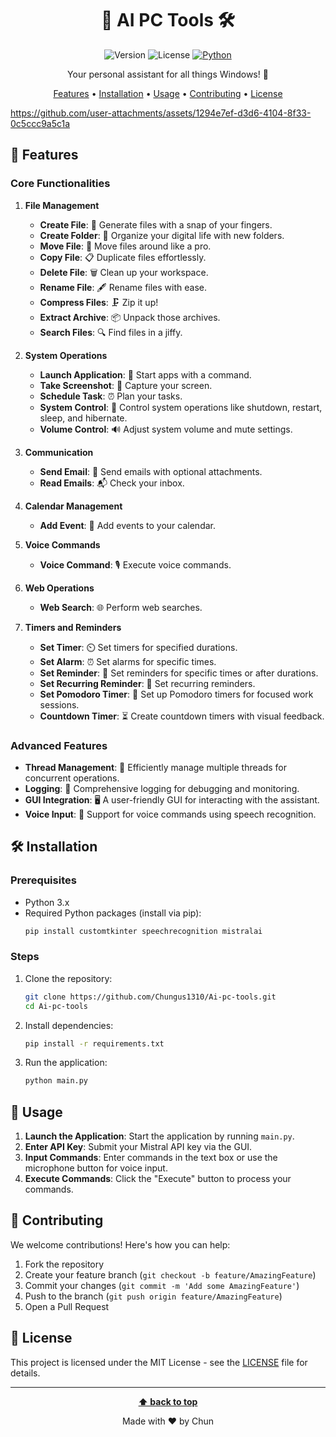 <div align="center">
<h1> 🚀 AI PC Tools 🛠️</h1>
  
![Version](https://img.shields.io/badge/version-1.0.0-blue.svg)
![License](https://img.shields.io/badge/license-MIT-green.svg)
[![Python](https://img.shields.io/badge/python-%3E%3D3.x-blue)](https://www.python.org/)

Your personal assistant for all things Windows! 🎉

[Features](#🌟-features) • [Installation](#🛠️-installation) • [Usage](#🚀-usage) • [Contributing](#🤝-contributing) • [License](#📜-license)

</div>


https://github.com/user-attachments/assets/1294e7ef-d3d6-4104-8f33-0c5ccc9a5c1a




## 🌟 Features

### Core Functionalities

1. **File Management**
   - **Create File**: 📄 Generate files with a snap of your fingers.
   - **Create Folder**: 📁 Organize your digital life with new folders.
   - **Move File**: 🚚 Move files around like a pro.
   - **Copy File**: 📋 Duplicate files effortlessly.
   - **Delete File**: 🗑️ Clean up your workspace.
   - **Rename File**: 🖋️ Rename files with ease.
   - **Compress Files**: 🗜️ Zip it up!
   - **Extract Archive**: 📦 Unpack those archives.
   - **Search Files**: 🔍 Find files in a jiffy.

2. **System Operations**
   - **Launch Application**: 🚀 Start apps with a command.
   - **Take Screenshot**: 📸 Capture your screen.
   - **Schedule Task**: ⏰ Plan your tasks.
   - **System Control**: 🔌 Control system operations like shutdown, restart, sleep, and hibernate.
   - **Volume Control**: 🔊 Adjust system volume and mute settings.

3. **Communication**
   - **Send Email**: 📧 Send emails with optional attachments.
   - **Read Emails**: 📬 Check your inbox.

4. **Calendar Management**
   - **Add Event**: 📅 Add events to your calendar.

5. **Voice Commands**
   - **Voice Command**: 🎙️ Execute voice commands.

6. **Web Operations**
   - **Web Search**: 🌐 Perform web searches.

7. **Timers and Reminders**
   - **Set Timer**: ⏲️ Set timers for specified durations.
   - **Set Alarm**: ⏰ Set alarms for specific times.
   - **Set Reminder**: 📌 Set reminders for specific times or after durations.
   - **Set Recurring Reminder**: 🔁 Set recurring reminders.
   - **Set Pomodoro Timer**: 🍅 Set up Pomodoro timers for focused work sessions.
   - **Countdown Timer**: ⏳ Create countdown timers with visual feedback.

### Advanced Features

- **Thread Management**: 🧵 Efficiently manage multiple threads for concurrent operations.
- **Logging**: 📜 Comprehensive logging for debugging and monitoring.
- **GUI Integration**: 🖥️ A user-friendly GUI for interacting with the assistant.
- **Voice Input**: 🎤 Support for voice commands using speech recognition.

## 🛠️ Installation

### Prerequisites

- Python 3.x
- Required Python packages (install via pip):
  ```bash
  pip install customtkinter speechrecognition mistralai
  ```

### Steps

1. Clone the repository:
   ```bash
   git clone https://github.com/Chungus1310/Ai-pc-tools.git
   cd Ai-pc-tools
   ```

2. Install dependencies:
   ```bash
   pip install -r requirements.txt
   ```

3. Run the application:
   ```bash
   python main.py
   ```

## 🚀 Usage

1. **Launch the Application**: Start the application by running `main.py`.
2. **Enter API Key**: Submit your Mistral API key via the GUI.
3. **Input Commands**: Enter commands in the text box or use the microphone button for voice input.
4. **Execute Commands**: Click the "Execute" button to process your commands.

## 🤝 Contributing

We welcome contributions! Here's how you can help:

1. Fork the repository
2. Create your feature branch (`git checkout -b feature/AmazingFeature`)
3. Commit your changes (`git commit -m 'Add some AmazingFeature'`)
4. Push to the branch (`git push origin feature/AmazingFeature`)
5. Open a Pull Request

## 📜 License

This project is licensed under the MIT License - see the [LICENSE](LICENSE) file for details.

---

<div align="center">

**[⬆ back to top](#🚀-ai-pc-tools-🛠️)**

Made with ❤️ by Chun

</div>

